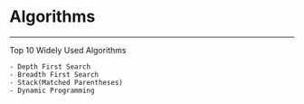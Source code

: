 # Algorithms
---
Top 10 Widely Used Algorithms

```
- Depth First Search
- Breadth First Search
- Stack(Matched Parentheses)
- Dynamic Programming
```
